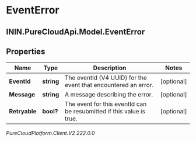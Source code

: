 # EventError

## ININ.PureCloudApi.Model.EventError

## Properties

|Name | Type | Description | Notes|
|------------ | ------------- | ------------- | -------------|
| **EventId** | **string** | The eventId (V4 UUID) for the event that encountered an error. | [optional] |
| **Message** | **string** | A message describing the error. | [optional] |
| **Retryable** | **bool?** | The event for this eventId can be resubmitted if this value is true. | [optional] |



_PureCloudPlatform.Client.V2 222.0.0_
